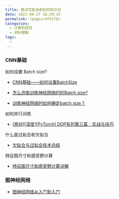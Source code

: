```yaml
---
title: 面试可能会用到的知识点
date: 2021-06-27 16:29:33
permalink: /pages/4f4178/
categories:
  - 计算机视觉
  - 资料搜集
tags:
  - 
---
```

### CNN基础

如何设置 Batch size?

- [CNN基础——如何设置BatchSize](https://juejin.cn/post/6977559002108395533)
- [怎么选取训练神经网络时的Batch size?](https://www.zhihu.com/question/61607442)

- [训练神经网络时如何确定batch size？](https://www.jiqizhixin.com/articles/2018-07-12-4)

如何并行训练

- [[原创][深度][PyTorch] DDP系列第三篇：实战与技巧](https://zhuanlan.zhihu.com/p/250471767)

什么是过拟合和欠拟合

- [欠拟合与过拟合技术总结](https://blog.csdn.net/KANG157/article/details/117913709)

特征图尺寸和感受野计算

- [特征图尺寸和感受野计算详解](https://zhuanlan.zhihu.com/p/56940729)

### 图神经网络

- [图神经网络从入门到入门](https://zhuanlan.zhihu.com/p/136521625)